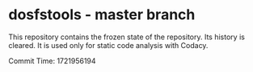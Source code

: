 # dosfstools - master branch

This repository contains the frozen state of the repository.
Its history is cleared. It is used only for static code
analysis with Codacy.

Commit Time: 1721956194